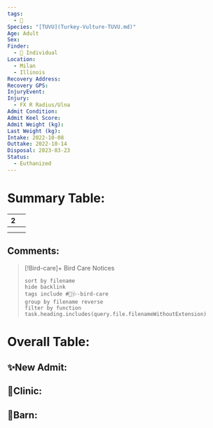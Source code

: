 ```yaml
---
tags:
  - 🦅
Species: "[TUVU](Turkey-Vulture-TUVU.md)"
Age: Adult
Sex: 
Finder:
  - 🧑 Individual
Location:
  - Milan
  - Illinois
Recovery Address: 
Recovery GPS: 
InjuryEvent: 
Injury:
  - FX R Radius/Ulna
Admit Condition: 
Admit Keel Score: 
Admit Weight (kg): 
Last Weight (kg): 
Intake: 2022-10-08
Outtake: 2022-10-14
Disposal: 2023-03-23
Status:
  - Euthanized
---
```


# Summary Table:

<div><table class="dataview table-view-table"><thead class="table-view-thead"><tr class="table-view-tr-header"><th class="table-view-th"><span></span><span class="dataview small-text">2</span></th><th class="table-view-th"><span></span></th></tr></thead><tbody class="table-view-tbody"><tr><td><span></span></td><td><span></span></td></tr><tr><td><span></span></td><td><span></span></td></tr></tbody></table></div>

## Comments:

> [!Bird-care]+ Bird Care Notices
>   ```tasks 
>   sort by filename
>   hide backlink
>   tags include #🦅🩺-bird-care 
>   group by filename reverse
>   filter by function task.heading.includes(query.file.filenameWithoutExtension)
>   ```

# Overall Table:

## ✨New Admit:



## 🏥Clinic:



## 🏡Barn:


